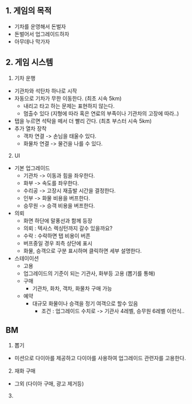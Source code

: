 ## 1. 게임의 목적
- 기차를 운영해서 돈벌자
- 돈벌어서 업그레이드하자
- 아무데나 막가자

## 2. 게임 시스템
1) 기차 운행
- 기관차와 석탄차 하나로 시작
- 자동으로 기차가 무한 이동한다. (최초 시속 5km)
  - 내리고 타고 하는 문제는 표현하지 않는다.
  - 멈출수 있다 (지형에 따라 혹은 연료의 부족이나 기관차의 고장에 따라..) 
- 탭을 누르면 석탁을 떼서 더 빨리 간다. (최초 부스터 시속 5km)
- 추가 열차 장착
  - 객차 연결 -> 손님을 태울수 있다.
  - 화물차 연결 -> 물건을 나를 수 있다.  

2) UI
- 기본 업그레이드
  - 기관차 -> 이동과 힘을 좌우한다. 
  - 화부 -> 속도를 좌우한다.
  - 수리공 -> 고장시 재출발 시간을 결정한다. 
  - 인부 -> 화물 비용을 버프한다.
  - 승무원 -> 승객 비용을 버프한다.
- 의뢰
  - 화면 하단에 말풍선과 함께 등장
   - 의뢰 : 텍사스 렉싱턴까지 갈수 있을까요?
   - 수락 : 수락하면 탭 비용이 버픈
   - 버프중일 경우 죄측 상단에 표시
    - 화물, 승객으로 구분 표시하며 클릭하면 세부 설명한다.   
- 스테이이션
  - 고용
   - 업그레이드의 기준이 되는 기관사, 화부등 고용 (뽑기를 통해)
  - 구매
    - 기관차, 화차, 객차, 화물차 구매 가능    
  - 예약
    - 대규모 화물이나 승객을 정기 여객으로 할수 있음
      - 조건 : 업그레이드 수치로 -> 기관사 4레벨, 승무원 6레벨 이런식..  
## BM
1) 뽑기
  - 미션으로 다이아를 제공하고 다이아를 사용하여 업그레이드 관련자를 고용한다.
2) 재화 구매
  - 그외 (다이아 구매, 광고 제거등)



3) 
